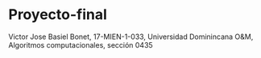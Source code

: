 # Proyecto-final
Victor Jose Basiel Bonet, 17-MIEN-1-033, Universidad Dominincana O&amp;M, Algoritmos computacionales, sección 0435
